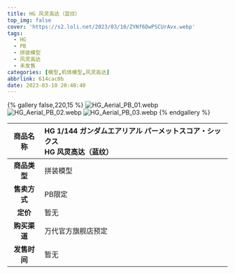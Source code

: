 ```yaml
---
title: HG 风灵高达（蓝纹）
top_img: false
cover: 'https://s2.loli.net/2023/03/10/ZYNf6DwPSCUrAvx.webp'
tags:
  - HG
  - PB
  - 拼装模型
  - 风灵高达
  - 未发售
categories: [模型,机体模型,风灵高达]
abbrlink: 614cac0b
date: 2023-03-10 20:48:40
---
```


{% gallery false,220,15 %}
![HG_Aerial_PB_01.webp](https://s2.loli.net/2023/03/10/ZYNf6DwPSCUrAvx.webp)
![HG_Aerial_PB_02.webp](https://s2.loli.net/2023/03/10/mOoGDLRBwzxWiUy.webp)
![HG_Aerial_PB_03.webp](https://s2.loli.net/2023/03/10/uUl9T4DGW8jv3s6.webp)
{% endgallery %}

| **商品名称** | HG 1/144 ガンダムエアリアル パーメットスコア・シックス<br>HG 风灵高达（蓝纹） |
|:---:|:---|
| **商品类型** | 拼装模型 |
| **售卖方式** | PB限定 |
| **定价** | 暂无 |
| **购买渠道** | 万代官方旗舰店预定 |
| **发售时间** | 暂无 |